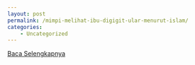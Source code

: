 ```yaml
---
layout: post
permalink: /mimpi-melihat-ibu-digigit-ular-menurut-islam/
categories:
    - Uncategorized
---
```


[Baca Selengkapnya](/04)